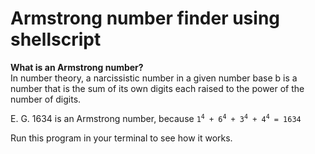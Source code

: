 # Armstrong number finder using shellscript
  <b>What is an Armstrong number?</b> <br>
  In number theory, a narcissistic number in a given number base b is a number that is the sum of its own digits each raised to the power of the number of digits. <br>
  <p>E. G. 1634 is an Armstrong number, because <code>1<sup>4</sup> + 6<sup>4</sup> + 3<sup>4</sup> + 4<sup>4</sup> = 1634</code></p>
  Run this program in your terminal to see how it works.
